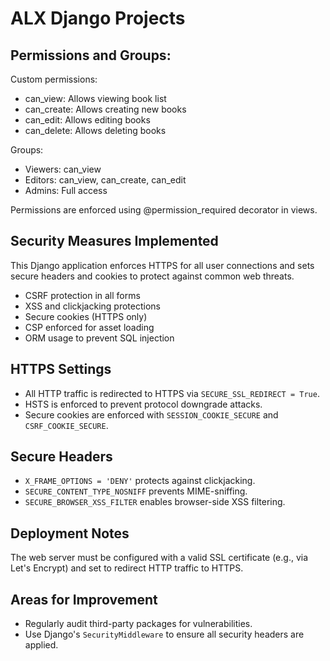# ALX Django Projects

## Permissions and Groups:

Custom permissions:

-   can_view: Allows viewing book list
-   can_create: Allows creating new books
-   can_edit: Allows editing books
-   can_delete: Allows deleting books

Groups:

-   Viewers: can_view
-   Editors: can_view, can_create, can_edit
-   Admins: Full access

Permissions are enforced using @permission_required decorator in views.

## Security Measures Implemented

This Django application enforces HTTPS for all user connections and sets secure headers and cookies to protect against common web threats.

-   CSRF protection in all forms
-   XSS and clickjacking protections
-   Secure cookies (HTTPS only)
-   CSP enforced for asset loading
-   ORM usage to prevent SQL injection

## HTTPS Settings

-   All HTTP traffic is redirected to HTTPS via `SECURE_SSL_REDIRECT = True`.
-   HSTS is enforced to prevent protocol downgrade attacks.
-   Secure cookies are enforced with `SESSION_COOKIE_SECURE` and `CSRF_COOKIE_SECURE`.

## Secure Headers

-   `X_FRAME_OPTIONS = 'DENY'` protects against clickjacking.
-   `SECURE_CONTENT_TYPE_NOSNIFF` prevents MIME-sniffing.
-   `SECURE_BROWSER_XSS_FILTER` enables browser-side XSS filtering.

## Deployment Notes

The web server must be configured with a valid SSL certificate (e.g., via Let's Encrypt) and set to redirect HTTP traffic to HTTPS.

## Areas for Improvement

-   Regularly audit third-party packages for vulnerabilities.
-   Use Django's `SecurityMiddleware` to ensure all security headers are applied.
